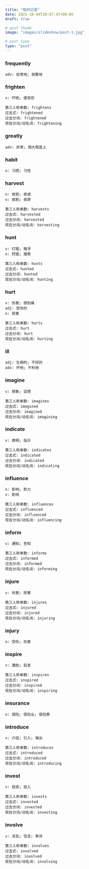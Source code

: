 ```yaml
---
title: "临时记录"
date: 2025-10-04T20:07:47+08:00
draft: true

# post thumb
image: "images/slideshow/post-1.jpg"

# post type
type: "post"
---
```


### frequently

```tip:c@summary-box
adv: 经常地; 频繁地
```

### frighten

```tip:c@summary-box
v: 吓唬; 使惊恐

第三人称单数: frightens
过去式: frightened
过去分词: frightened
现在分词/动名词: frightening
```

### greatly

```tip:c@summary-box
adv: 非常; 很大程度上
```

### habit

```tip:c@summary-box
n: 习惯; 习性
```

### harvest

```tip:c@summary-box
n: 收获; 收成
v: 收割; 收获

第三人称单数: harvests
过去式: harvested
过去分词: harvested
现在分词/动名词: harvesting
```

### hunt

```tip:c@summary-box
v: 打猎; 搜寻
n: 狩猎; 搜索

第三人称单数: hunts
过去式: hunted
过去分词: hunted
现在分词/动名词: hunting
```

### hurt

```tip:c@summary-box
v: 伤害; 感到痛
adj: 受伤的
n: 损害

第三人称单数: hurts
过去式: hurt
过去分词: hurt
现在分词/动名词: hurting
```

### ill

```tip:c@summary-box
adj: 生病的; 不好的
adv: 坏地; 不利地
```

### imagine

```tip:c@summary-box
v: 想象; 设想

第三人称单数: imagines
过去式: imagined
过去分词: imagined
现在分词/动名词: imagining
```

### indicate

```tip:c@summary-box
v: 表明; 指示

第三人称单数: indicates
过去式: indicated
过去分词: indicated
现在分词/动名词: indicating
```

### influence

```tip:c@summary-box
n: 影响; 势力
v: 影响

第三人称单数: influences
过去式: influenced
过去分词: influenced
现在分词/动名词: influencing
```

### inform

```tip:c@summary-box
v: 通知; 告知

第三人称单数: informs
过去式: informed
过去分词: informed
现在分词/动名词: informing
```

### injure

```tip:c@summary-box
v: 伤害; 损害

第三人称单数: injures
过去式: injured
过去分词: injured
现在分词/动名词: injuring
```

### injury

```tip:c@summary-box
n: 受伤; 伤害
```

### inspire

```tip:c@summary-box
v: 激励; 启发

第三人称单数: inspires
过去式: inspired
过去分词: inspired
现在分词/动名词: inspiring
```

### insurance

```tip:c@summary-box
n: 保险; 保险业; 保险费
```

### introduce

```tip:c@summary-box
v: 介绍; 引入; 推出

第三人称单数: introduces
过去式: introduced
过去分词: introduced
现在分词/动名词: introducing
```

### invest

```tip:c@summary-box
v: 投资; 投入

第三人称单数: invests
过去式: invested
过去分词: invested
现在分词/动名词: investing
```

### involve

```tip:c@summary-box
v: 涉及; 包含; 牵涉

第三人称单数: involves
过去式: involved
过去分词: involved
现在分词/动名词: involving
```